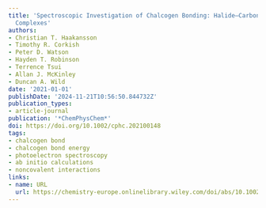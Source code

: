 ```yaml
---
title: 'Spectroscopic Investigation of Chalcogen Bonding: Halide–Carbon Disulfide
  Complexes'
authors:
- Christian T. Haakansson
- Timothy R. Corkish
- Peter D. Watson
- Hayden T. Robinson
- Terrence Tsui
- Allan J. McKinley
- Duncan A. Wild
date: '2021-01-01'
publishDate: '2024-11-21T10:56:50.844732Z'
publication_types:
- article-journal
publication: '*ChemPhysChem*'
doi: https://doi.org/10.1002/cphc.202100148
tags:
- chalcogen bond
- chalcogen bond energy
- photoelectron spectroscopy
- ab initio calculations
- noncovalent interactions
links:
- name: URL
  url: https://chemistry-europe.onlinelibrary.wiley.com/doi/abs/10.1002/cphc.202100148
---
```

